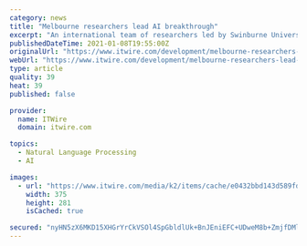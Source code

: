 ```yaml
---
category: news
title: "Melbourne researchers lead AI breakthrough"
excerpt: "An international team of researchers led by Swinburne University of Technology has demonstrated the world’s fastest and most powerful optical neuromorphic processor for artificial intelligence. The processor operates at mpre than 10 trillion operations per second (TeraOPs/s) and is capable of"
publishedDateTime: 2021-01-08T19:55:00Z
originalUrl: "https://www.itwire.com/development/melbourne-researchers-lead-ai-breakthrough.html"
webUrl: "https://www.itwire.com/development/melbourne-researchers-lead-ai-breakthrough.html"
type: article
quality: 39
heat: 39
published: false

provider:
  name: ITWire
  domain: itwire.com

topics:
  - Natural Language Processing
  - AI

images:
  - url: "https://www.itwire.com/media/k2/items/cache/e0432bbd143d589fd9a0dc4a5ab7cc8b_M.jpg"
    width: 375
    height: 281
    isCached: true

secured: "nyHN5zX6MKD15XHGrYrCkVSOl4SpGbldlUk+BnJEniEFC+UDweM8b+ZmjfDMlA6zUixTAJJPo1P+GbRYpVxA9lqcOTx2veYxO23OixhiUNEn+Xt00IaMXpj+uCa3Ac/sZUbVaNRhYER5aPoowWESmiHsmpfZ4dkal0BPo7Q2uFSBzdAZKPk7mvJxXxqHz3XHMKHFZzu5ixqbFbeiHDxDNCNKjSd1lidwx2/6Nn0d3hXSkcAQduuPI3rcfX6hzMAxaJZRPllPZKSw1M8ydg5FtfM7OGGuhHQfQw714luzJmmX6sU2tUR+pCgnrVp25NjnGVOIqKzl92Qw/1mS8YkDkBcOPoHJw7mTRdyCEHvbAQo=;7WcWpHwk2ClAkNWERaWtSw=="
---
```


